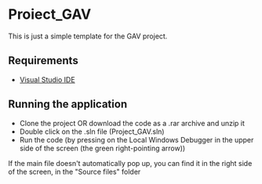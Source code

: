 # Proiect_GAV

This is just a simple template for the GAV project.

## Requirements

  - [Visual Studio IDE](https://visualstudio.microsoft.com/)

## Running the application

  - Clone the project OR download the code as a .rar archive and unzip it
  - Double click on the .sln file (Project_GAV.sln)
  - Run the code (by pressing on the Local Windows Debugger in the upper side of the screen (the green right-pointing arrow))

If the main file doesn't automatically pop up, you can find it in the right side of the screen, in the "Source files" folder
